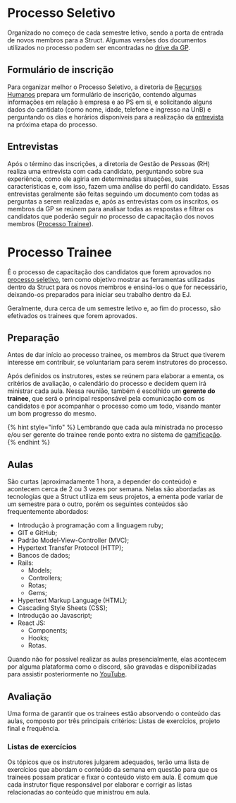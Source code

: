 # Processo Seletivo

Organizado no começo de cada semestre letivo, sendo a porta de entrada de novos membros para a Struct. Algumas versões dos documentos utilizados no processo podem ser encontradas no [drive da GP](https://drive.google.com/drive/folders/1DejZ_MNlvmx_uiWTmovEyNIfA6DOITe7?usp=sharing).

## Formulário de inscrição

Para organizar melhor o Processo Seletivo, a diretoria de [Recursos Humanos](./recursos-humanos.md) prepara um formulário de inscrição, contendo algumas informações em relação à empresa e ao PS em si, e solicitando alguns dados do cantidato (como nome, idade, telefone e ingresso na UnB) e perguntando os dias e horários disponíveis para a realização da [entrevista](#entrevistas) na próxima etapa do processo.

## Entrevistas

Após o término das inscrições, a diretoria de Gestão de Pessoas (RH) realiza uma entrevista com cada candidato, perguntando sobre sua experiência, como ele agiria em determinadas situações, suas características e, com isso, fazem uma análise do perfil do candidato. Essas entrevistas geralmente são feitas seguindo um documento com todas as perguntas a serem realizadas e, após as entrevistas com os inscritos, os membros da GP se reúnem para analisar todas as respostas e filtrar os candidatos que poderão seguir no processo de capacitação dos novos membros ([Processo Trainee](#processo-trainee)).


# Processo Trainee

É o processo de capacitação dos candidatos que forem aprovados no [processo seletivo](#processo-seletivo), tem como objetivo mostrar as ferramentas utilizadas dentro da Struct para os novos membros e ensiná-los o que for necessário, deixando-os preparados para iniciar seu trabalho dentro da EJ.

Geralmente, dura cerca de um semestre letivo e, ao fim do processo, são efetivados os trainees que forem aprovados.

## Preparação

Antes de dar início ao processo trainee, os membros da Struct que tiverem interesse em contribuir, se voluntariam para serem instrutores do processo.

Após definidos os instrutores, estes se reúnem para elaborar a ementa, os critérios de avaliação, o calendário do processo e decidem quem irá ministrar cada aula. Nessa reunião, também é escolhido um **gerente do trainee**, que será o principal responsável pela comunicação com os candidatos e por acompanhar o processo como um todo, visando manter um bom progresso do mesmo.

{% hint style="info" %}
Lembrando que cada aula ministrada no processo e/ou ser gerente do trainee rende ponto extra no sistema de [gamificação](../execucao/gamificacao/gamificacao.md).
{% endhint %}


## Aulas

São curtas (aproximadamente 1 hora, a depender do conteúdo) e acontecem cerca de 2 ou 3 vezes por semana. Nelas são abordadas as tecnologias que a Struct utiliza em seus projetos, a ementa pode variar de um semestre para o outro, porém os seguintes conteúdos são frequentemente abordados:

- Introdução à programação com a linguagem ruby;
- GIT e GitHub;
- Padrão Model-View-Controller (MVC);
- Hypertext Transfer Protocol (HTTP);
- Bancos de dados;
- Rails:
    - Models;
    - Controllers;
    - Rotas;
    - Gems;
- Hypertext Markup Language (HTML);
- Cascading Style Sheets (CSS);
- Introdução ao Javascript;
- React JS:
    - Components;
    - Hooks;
    - Rotas.

Quando não for possível realizar as aulas presencialmente, elas acontecem por alguma plataforma como o discord, são gravadas e disponibilizadas para assistir posteriormente no [YouTube](https://www.youtube.com/channel/UCB-hKGoJ9FdtE0zyLwMomtw).

## Avaliação

Uma forma de garantir que os trainees estão absorvendo o conteúdo das aulas, composto por três principais critérios: Listas de exercícios, projeto final e frequência. 

### Listas de exercícios

Os tópicos que os instrutores julgarem adequados, terão uma lista de exercícios que abordam o conteúdo da semana em questão para que os trainees possam praticar e fixar o conteúdo visto em aula. É comum que cada instrutor fique responsável por elaborar e corrigir as listas relacionadas ao conteúdo que ministrou em aula.
